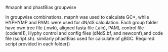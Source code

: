 
#mapnh and phastBias groupwise

In groupwise combinations, mapnh was used to calculate GC*, while HYPHYMP and PAML were used for dN/dS calculation. Each group folder have own tree file (.nwk), aligned fasta file (.aln), PAML control file (codeml1), Hyphy control and config files (dNdS.bf, and newconf),and code file (script.sh).
similarly phastBias used for calculate of gBGC. Required script provided in each folder() 

